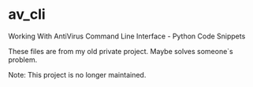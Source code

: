 # av_cli
Working With AntiVirus Command Line Interface - Python Code Snippets

These files are from my old private project. Maybe solves someone`s problem.

Note: This project is no longer maintained.

